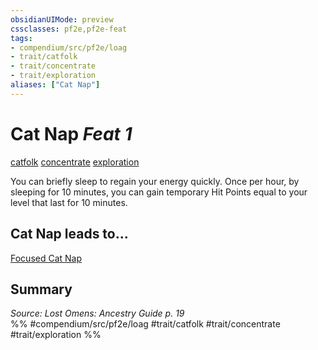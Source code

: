 ```yaml
---
obsidianUIMode: preview
cssclasses: pf2e,pf2e-feat
tags:
- compendium/src/pf2e/loag
- trait/catfolk
- trait/concentrate
- trait/exploration
aliases: ["Cat Nap"]
---
```

# Cat Nap  *Feat 1*  
[catfolk](rules/traits/catfolk-b1.md "Catfolk Ancestry & Heritage Trait")  [concentrate](rules/traits/concentrate.md "Concentrate Action & Ability Trait")  [exploration](rules/traits/exploration.md "Exploration Action & Ability Trait")  


You can briefly sleep to regain your energy quickly. Once per hour, by sleeping for 10 minutes, you can gain temporary Hit Points equal to your level that last for 10 minutes.

## Cat Nap leads to...

[Focused Cat Nap](compendium/feats/focused-cat-nap-loag.md)

## Summary

*Source: Lost Omens: Ancestry Guide p. 19*  
%% #compendium/src/pf2e/loag #trait/catfolk #trait/concentrate #trait/exploration %%